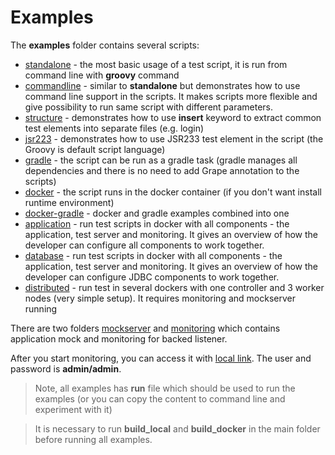 # Examples

The **examples** folder contains several scripts:  

 - [standalone](standalone) - the most basic usage of a test script, it is run from command line with **groovy** command
 - [commandline](commandline) - similar to __standalone__ but demonstrates how to use command line support in the scripts. It makes scripts more flexible and give possibility to run same script with different parameters.  
 - [structure](structure) - demonstrates how to use __insert__ keyword to extract common test elements into separate files (e.g. login)
 - [jsr223](jsr223) - demonstrates how to use JSR233 test element in the script (the Groovy is default script language)
 - [gradle](gradle) - the script can be run as a gradle task (gradle manages all dependencies and there is no need to add Grape annotation to the scripts)
 - [docker](docker) - the script runs in the docker container (if you don't want install runtime environment)
 - [docker-gradle](docker-gradle) - docker and gradle examples combined into one 
 - [application](application) - run test scripts in docker with all components - the application, test server and monitoring. It gives an overview of how the developer can configure all components to work together.
 - [database](database) - run test scripts in docker with all components - the application, test server and monitoring. It gives an overview of how the developer can configure JDBC components to work together.
 - [distributed](distributed) - run test in several dockers with one controller and 3 worker nodes (very simple setup). It requires monitoring and mockserver running
 
There are two folders [mockserver](mockserver) and [monitoring](monitoring) which contains application mock and monitoring for backed listener.

After you start monitoring, you can access it with [local link](http://localhost:3000). The user and password is __admin/admin__.

> Note, all examples has __run__ file which should be used to run the examples (or you can copy the content to command line and experiment with it)

> It is necessary to run __build_local__ and __build_docker__ in the main folder before running all examples.